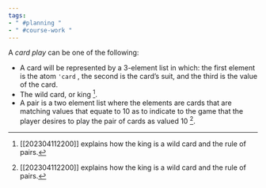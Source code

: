 ```yaml
---
tags:
- " #planning "
- " #course-work "
---
```


A *card play* can be one of the following:
- A card will be represented by a 3-element list in which: the first element is the atom `'card` , the second is the card’s suit, and the third is the value of the card.
- The wild card, or king [^1].
- A pair is a two element list where the elements are cards that are matching values that equate to 10 as to indicate to the game that the player desires to play the pair of cards as valued 10 [^1].

[^1]: [[202304112200]] explains how the king is a wild card and the rule of pairs.